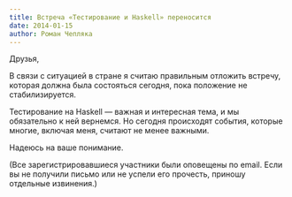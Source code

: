 ```yaml
---
title: Встреча «Тестирование и Haskell» переносится
date: 2014-01-15
author: Роман Чепляка
---
```


Друзья,

В связи с ситуацией в стране я считаю правильным отложить встречу, которая должна была состояться сегодня, пока положение не стабилизируется.

Тестирование на Haskell — важная и интересная тема, и мы обязательно к ней вернемся. Но сегодня происходят события, которые многие, включая меня, считают не менее важными.

Надеюсь на ваше понимание.

(Все зарегистрировавшиеся участники были оповещены по email. Если вы не получили
письмо или не успели его прочесть, приношу отдельные извинения.)
